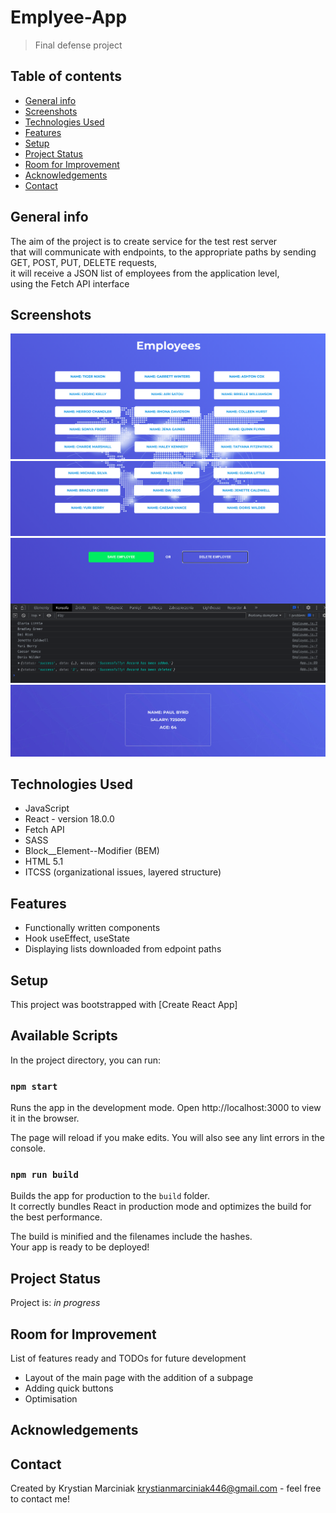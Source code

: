 # Emplyee-App

> Final defense project

## Table of contents

* [General info](#general-info)
* [Screenshots](#screenshots)
* [Technologies Used](#technologies-used)
* [Features](#features)
* [Setup](#setup)
* [Project Status](#project-status)
* [Room for Improvement](#room-for-improvement)
* [Acknowledgements](#acknowledgements)
* [Contact](#contact)

## General info

The aim of the project is to create service for the test rest server <br /> 
that will communicate with endpoints, to the appropriate paths by sending GET, POST, PUT, DELETE requests, 
<br />it will receive a JSON list of employees from the application level, 
<br />using the Fetch API interface

## Screenshots

![Main Page](././src/images/main_page.png)
![Employee Handler](././src/images/employee_handler.png)
![Save-Delete Handler](././src/images/save-delete_handler.png)
![Employee](././src/images/employee.png)

## Technologies Used

- JavaScript
- React - version 18.0.0 
- Fetch API
- SASS
- Block__Element--Modifier (BEM)
- HTML 5.1
- ITCSS (organizational issues, layered structure)

## Features

- Functionally written components
- Hook useEffect, useState
- Displaying lists downloaded from edpoint paths

## Setup

This project was bootstrapped with [Create React App]

## Available Scripts

In the project directory, you can run:

### `npm start`

Runs the app in the development mode.
Open http://localhost:3000 to view it in the browser.

The page will reload if you make edits.
You will also see any lint errors in the console.

### `npm run build`

Builds the app for production to the `build` folder.\
It correctly bundles React in production mode and optimizes the build for the best performance.

The build is minified and the filenames include the hashes.\
Your app is ready to be deployed!

## Project Status

Project is: _in progress_

## Room for Improvement

List of features ready and TODOs for future development

- Layout of the main page with the addition of a subpage
- Adding quick buttons
- Optimisation

## Acknowledgements

## Contact

Created by Krystian Marciniak krystianmarciniak446@gmail.com - feel free to contact me!
